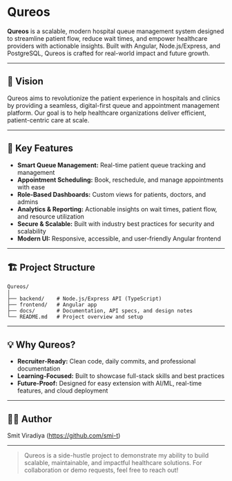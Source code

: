 # Qureos

**Qureos** is a scalable, modern hospital queue management system designed to streamline patient flow, reduce wait times, and empower healthcare providers with actionable insights. Built with Angular, Node.js/Express, and PostgreSQL, Qureos is crafted for real-world impact and future growth.

---

## 🚀 Vision
Qureos aims to revolutionize the patient experience in hospitals and clinics by providing a seamless, digital-first queue and appointment management platform. Our goal is to help healthcare organizations deliver efficient, patient-centric care at scale.

---

## 🌟 Key Features
- **Smart Queue Management:** Real-time patient queue tracking and management
- **Appointment Scheduling:** Book, reschedule, and manage appointments with ease
- **Role-Based Dashboards:** Custom views for patients, doctors, and admins
- **Analytics & Reporting:** Actionable insights on wait times, patient flow, and resource utilization
- **Secure & Scalable:** Built with industry best practices for security and scalability
- **Modern UI:** Responsive, accessible, and user-friendly Angular frontend

---

## 🏗️ Project Structure
```
Qureos/
│
├── backend/    # Node.js/Express API (TypeScript)
├── frontend/   # Angular app
├── docs/       # Documentation, API specs, and design notes
└── README.md   # Project overview and setup
```

---

## 💡 Why Qureos?
- **Recruiter-Ready:** Clean code, daily commits, and professional documentation
- **Learning-Focused:** Built to showcase full-stack skills and best practices
- **Future-Proof:** Designed for easy extension with AI/ML, real-time features, and cloud deployment

---

## 👨‍💻 Author
Smit Viradiya (https://github.com/smi-t)

---

> Qureos is a side-hustle project to demonstrate my ability to build scalable, maintainable, and impactful healthcare solutions. For collaboration or demo requests, feel free to reach out!